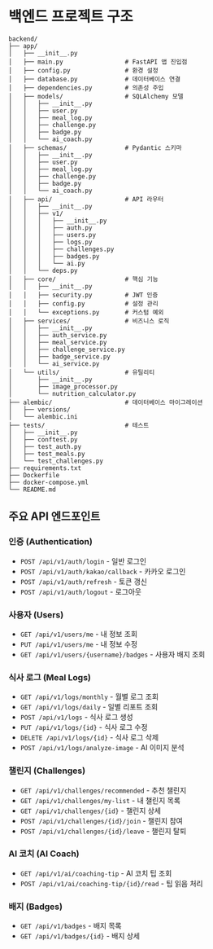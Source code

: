 # 백엔드 프로젝트 구조

```
backend/
├── app/
│   ├── __init__.py
│   ├── main.py                 # FastAPI 앱 진입점
│   ├── config.py               # 환경 설정
│   ├── database.py             # 데이터베이스 연결
│   ├── dependencies.py         # 의존성 주입
│   ├── models/                 # SQLAlchemy 모델
│   │   ├── __init__.py
│   │   ├── user.py
│   │   ├── meal_log.py
│   │   ├── challenge.py
│   │   ├── badge.py
│   │   └── ai_coach.py
│   ├── schemas/                # Pydantic 스키마
│   │   ├── __init__.py
│   │   ├── user.py
│   │   ├── meal_log.py
│   │   ├── challenge.py
│   │   ├── badge.py
│   │   └── ai_coach.py
│   ├── api/                    # API 라우터
│   │   ├── __init__.py
│   │   ├── v1/
│   │   │   ├── __init__.py
│   │   │   ├── auth.py
│   │   │   ├── users.py
│   │   │   ├── logs.py
│   │   │   ├── challenges.py
│   │   │   ├── badges.py
│   │   │   └── ai.py
│   │   └── deps.py
│   ├── core/                   # 핵심 기능
│   │   ├── __init__.py
│   │   ├── security.py         # JWT 인증
│   │   ├── config.py           # 설정 관리
│   │   └── exceptions.py       # 커스텀 예외
│   ├── services/               # 비즈니스 로직
│   │   ├── __init__.py
│   │   ├── auth_service.py
│   │   ├── meal_service.py
│   │   ├── challenge_service.py
│   │   ├── badge_service.py
│   │   └── ai_service.py
│   └── utils/                  # 유틸리티
│       ├── __init__.py
│       ├── image_processor.py
│       └── nutrition_calculator.py
├── alembic/                    # 데이터베이스 마이그레이션
│   ├── versions/
│   └── alembic.ini
├── tests/                      # 테스트
│   ├── __init__.py
│   ├── conftest.py
│   ├── test_auth.py
│   ├── test_meals.py
│   └── test_challenges.py
├── requirements.txt
├── Dockerfile
├── docker-compose.yml
└── README.md
```

## 주요 API 엔드포인트

### 인증 (Authentication)
- `POST /api/v1/auth/login` - 일반 로그인
- `POST /api/v1/auth/kakao/callback` - 카카오 로그인
- `POST /api/v1/auth/refresh` - 토큰 갱신
- `POST /api/v1/auth/logout` - 로그아웃

### 사용자 (Users)
- `GET /api/v1/users/me` - 내 정보 조회
- `PUT /api/v1/users/me` - 내 정보 수정
- `GET /api/v1/users/{username}/badges` - 사용자 배지 조회

### 식사 로그 (Meal Logs)
- `GET /api/v1/logs/monthly` - 월별 로그 조회
- `GET /api/v1/logs/daily` - 일별 리포트 조회
- `POST /api/v1/logs` - 식사 로그 생성
- `PUT /api/v1/logs/{id}` - 식사 로그 수정
- `DELETE /api/v1/logs/{id}` - 식사 로그 삭제
- `POST /api/v1/logs/analyze-image` - AI 이미지 분석

### 챌린지 (Challenges)
- `GET /api/v1/challenges/recommended` - 추천 챌린지
- `GET /api/v1/challenges/my-list` - 내 챌린지 목록
- `GET /api/v1/challenges/{id}` - 챌린지 상세
- `POST /api/v1/challenges/{id}/join` - 챌린지 참여
- `POST /api/v1/challenges/{id}/leave` - 챌린지 탈퇴

### AI 코치 (AI Coach)
- `GET /api/v1/ai/coaching-tip` - AI 코치 팁 조회
- `POST /api/v1/ai/coaching-tip/{id}/read` - 팁 읽음 처리

### 배지 (Badges)
- `GET /api/v1/badges` - 배지 목록
- `GET /api/v1/badges/{id}` - 배지 상세 